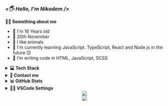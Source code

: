 <i><h3><🖐 Hello, I'm Nikodem /></h3></i>

**💁‍♂️ Something about me**

<ul>
  <li> 👦 I'm 16 Years old
    <li> 🎂 20th November
    <li> 🐶 I like animals
<li> 🌱 I'm currently learning JavaScript. TypeScript, React and Node.js in the future 😉
<li> 🔭 I’m writing code in HTML, JavaScript, SCSS 
</ul>

<details><summary><b>💻 Tech Stack</b></summary>
	
<table>
<tr>
<td valign="middle" width="66%">
<div align="center">  
<img src="https://img.shields.io/badge/HTML5-282c34?logo=html5&logoColor=E34F26" alt="HTML5 logo" title="HTML5" height="30" />
<img src="https://img.shields.io/badge/CSS3-282C34?logo=css3&logoColor=2965f1" alt="Css logo" title="Scss" height="30" />
<img src="https://img.shields.io/badge/SCSS-282C34?logo=sass&logoColor=CC6699" alt="Sass logo" title="Scss" height="30" />
<img src="https://img.shields.io/badge/JavaScript-282C34?logo=javascript&logoColor=F0DB4F" alt="JavaScript logo" title="JavaScript" height="30" />
<img src="https://img.shields.io/badge/Gulp-282C34?logo=gulp&logoColor=DB4446" alt="Gulp.js logo" title="Gulp.js" height="30" />

</div>
</td>
</tr>
</table>

</details>

<details><summary><b>📨 Contact me</b></summary>
    <ul>
        <li><strong>Discord: </strong> <code>Nizi#6635</code></li>
        <li><strong>E-mail: </strong> <code>nizi.biznes@gmail.com</code></li>
        <li><strong>Instragam: <a href="https://instagram.com/realnizi/" target="_blank"> Instagram </a>
    </ul>
</details>

	
<details> <summary> <b>📊 GitHub Stats </b> </summary>
	
![Anurag's GitHub stats](https://github-readme-stats.vercel.app/api?username=xnizi&show_icons=true)
	
[![Top Langs](https://github-readme-stats.vercel.app/api/top-langs/?username=xnizi&layout=compact)](https://github.com/anuraghazra/github-readme-stats)
	
</details>
	
<details><summary><b>👨‍💻 VSCode Settings</b></summary>
	
```
{
	"workbench.colorTheme": "Bearded Theme Arc Blueberry",
	"workbench.colorCustomizations": {
		"editorBracketHighlight.foreground1": "#a0004b",
		"editorBracketHighlight.foreground2": "#770077",
		"editorBracketHighlight.foreground3": "#008bb9",
		"editorBracketHighlight.foreground4": "#6a9717",
		"editorBracketHighlight.unexpectedBracket.foreground": "#910000"
	},
	"files.autoSave": "afterDelay",
	"breadcrumbs.enabled": false,
	"liveServer.settings.donotShowInfoMsg": true,
	"explorer.confirmDragAndDrop": false,
	"editor.formatOnSave": true,
	"editor.defaultFormatter": "esbenp.prettier-vscode",
	"editor.linkedEditing": true,
	"editor.cursorBlinking": "expand",
	"editor.wordWrap": "on",
	"editor.bracketPairColorization.enabled": true,
	"editor.guides.bracketPairs": true,
	"editor.smoothScrolling": true,
	"editor.tabSize": 3,
	"editor.fontSize": 14,
	"workbench.list.smoothScrolling": true,
	"editor.cursorSmoothCaretAnimation": true,
	"prettier.arrowParens": "avoid",
	"prettier.jsxSingleQuote": true,
	"prettier.bracketSameLine": true,
	"prettier.semi": false,
	"prettier.singleQuote": true,
	"prettier.useTabs": true,
	"prettier.printWidth": 120,
	"liveSassCompile.settings.formats": [
		{
			"format": "expanded",
			"extensionName": ".css",
			"savePath": "/css/"
		}
	],
	"liveSassCompile.settings.autoprefix": ["> 1%", "last 2 versions"],
	"window.zoomLevel": 0,
	"[html]": {
		"editor.defaultFormatter": "vscode.html-language-features"
	},
	"emmet.syntaxProfiles": {
		"html": {
			"inline_break": 2
		}
	},
	"emmet.variables": {
		"lang": "pl"
	},

	"liveServer.settings.donotVerifyTags": true,
	"update.mode": "manual",
	"files.associations": {
		"*.kit": "html"
	},
	"workbench.iconTheme": "material-icon-theme"
}

```
		
</details>

<div align="center"><img src="https://spotify-github-profile.vercel.app/api/view?uid=31cvv32o4t4qep3tcxmvgjkdurvm&cover_image=true&theme=default&show_offline=true&bar_color_cover=false" /></div>  

<div align="center" >
<img src="https://komarev.com/ghpvc/?username=xnizi&&style=flat-square" align="center"/>
</div>  

